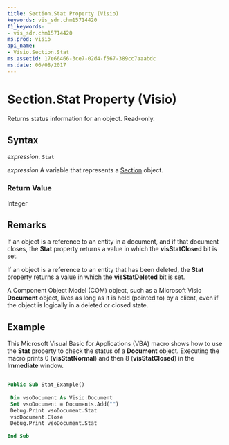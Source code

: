 ```yaml
---
title: Section.Stat Property (Visio)
keywords: vis_sdr.chm15714420
f1_keywords:
- vis_sdr.chm15714420
ms.prod: visio
api_name:
- Visio.Section.Stat
ms.assetid: 17e66466-3ce7-02d4-f567-389cc7aaabdc
ms.date: 06/08/2017
---
```



# Section.Stat Property (Visio)

Returns status information for an object. Read-only.


## Syntax

 _expression_. `Stat`

 _expression_ A variable that represents a [Section](./Visio.Section.md) object.


### Return Value

Integer


## Remarks

If an object is a reference to an entity in a document, and if that document closes, the  **Stat** property returns a value in which the **visStatClosed** bit is set.

If an object is a reference to an entity that has been deleted, the  **Stat** property returns a value in which the **visStatDeleted** bit is set.

A Component Object Model (COM) object, such as a Microsoft Visio  **Document** object, lives as long as it is held (pointed to) by a client, even if the object is logically in a deleted or closed state.


## Example

This Microsoft Visual Basic for Applications (VBA) macro shows how to use the  **Stat** property to check the status of a **Document** object. Executing the macro prints 0 (**visStatNormal**) and then 8 (**visStatClosed**) in the **Immediate** window.


```vb
 
Public Sub Stat_Example() 
 
 Dim vsoDocument As Visio.Document 
 Set vsoDocument = Documents.Add("") 
 Debug.Print vsoDocument.Stat 
 vsoDocument.Close 
 Debug.Print vsoDocument.Stat 
 
End Sub
```


